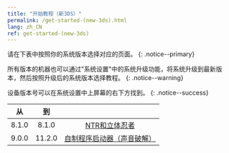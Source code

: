 ```yaml
---
title: "开始教程（新3DS）"
permalink: /get-started-(new-3ds).html
lang: zh_CN
ref: get-started-(new-3ds)
---
```


请在下表中按照你的系统版本选择对应的页面。
{: .notice--primary}

所有版本的机器也可以通过"系统设置"中的系统升级功能，将系统升级到最新版本，然后按照升级后的系统版本选择教程。
{: .notice--warning}

设备版本号可以在系统设置中上屏幕的右下方找到。
{: .notice--success}

<table>
  <thead>
    <tr>
      <th style="text-align: center">从</th>
      <th style="text-align: center">到</th>
      <th style="text-align: center"><!-- 无浏览器 --></th>
      <!-- <th style="text-align: center">有浏览器</th> -->
    </tr>
  </thead>
  <tbody>
    <tr>
      <td style="text-align: center">8.1.0</td>
      <td style="text-align: center">8.1.0</td>
      <td style="text-align: center"><a href="ntr-and-cubic-ninja">NTR和立体忍者</a></td>
    </tr>
    <tr>
      <td style="text-align: center">9.0.0</td>
      <td style="text-align: center">11.2.0</td>
      <td style="text-align: center"><a href="homebrew-launcher-(soundhax)">自制程序启动器（声音破解）</a></td>
    </tr>
  </tbody>
</table>

